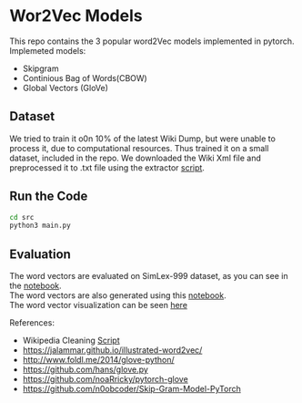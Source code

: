 # Wor2Vec Models
This repo contains the 3 popular word2Vec models implemented in pytorch.
Implemeted models:
- Skipgram
- Continious Bag of Words(CBOW)
- Global Vectors (GloVe)

## Dataset
We tried to train it o0n 10% of the latest Wiki Dump,  but were unable to process it, due to computational resources. Thus trained it on a small dataset, included in the repo.
We downloaded the Wiki Xml file and preprocessed it to .txt file using the extractor [script](data/Wiki/wikiex).

## Run the Code
```sh
cd src
python3 main.py
```

## Evaluation
The word vectors are evaluated on SimLex-999 dataset, as you can see in the [notebook](notebooks/evaluation.ipynb).  
The word vectors are also generated using this [notebook](notebooks/word_embedding.ipynb).  
The word vector visualization can be seen [here](notebooks/visualization.ipynb)


References:
- Wikipedia Cleaning [Script](https://towardsdatascience.com/pre-processing-a-wikipedia-dump-for-nlp-model-training-a-write-up-3b9176fdf67)
- https://jalammar.github.io/illustrated-word2vec/
- http://www.foldl.me/2014/glove-python/
- https://github.com/hans/glove.py
- https://github.com/noaRricky/pytorch-glove
- https://github.com/n0obcoder/Skip-Gram-Model-PyTorch

